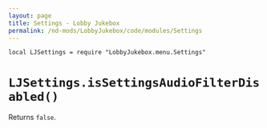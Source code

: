 ```yaml
---
layout: page
title: Settings - Lobby Jukebox
permalink: /nd-mods/LobbyJukebox/code/modules/Settings
---
```


`local LJSettings = require "LobbyJukebox.menu.Settings"`

# `LJSettings.isSettingsAudioFilterDisabled()`
Returns `false`.